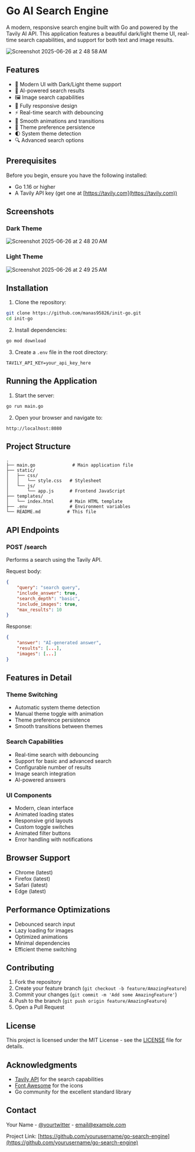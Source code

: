 # Go AI Search Engine

A modern, responsive search engine built with Go and powered by the Tavily AI API. This application features a beautiful dark/light theme UI, real-time search capabilities, and support for both text and image results.

![Screenshot 2025-06-26 at 2 48 58 AM](https://github.com/user-attachments/assets/14799535-7e29-49fc-9a2b-1108d5d6f6f3)


## Features

- 🎨 Modern UI with Dark/Light theme support
- 🤖 AI-powered search results
- 🖼️ Image search capabilities
- 📱 Fully responsive design
- ⚡ Real-time search with debouncing
- 🔄 Smooth animations and transitions
- 💾 Theme preference persistence
- 🌓 System theme detection
- 🔍 Advanced search options

## Prerequisites

Before you begin, ensure you have the following installed:
- Go 1.16 or higher
- A Tavily API key (get one at [https://tavily.com](https://tavily.com))

## Screenshots

### Dark Theme
![Screenshot 2025-06-26 at 2 48 20 AM](https://github.com/user-attachments/assets/2a673b83-0944-40a4-a1c5-6bb1e6ec13fc)


### Light Theme
![Screenshot 2025-06-26 at 2 49 25 AM](https://github.com/user-attachments/assets/4dc8da68-6bde-4ff7-a16a-12737240c256)

## Installation

1. Clone the repository:
```bash
git clone https://github.com/manas95826/init-go.git
cd init-go
```

2. Install dependencies:
```bash
go mod download
```

3. Create a `.env` file in the root directory:
```env
TAVILY_API_KEY=your_api_key_here
```

## Running the Application

1. Start the server:
```bash
go run main.go
```

2. Open your browser and navigate to:
```
http://localhost:8080
```

## Project Structure

```
.
├── main.go              # Main application file
├── static/             
│   ├── css/
│   │   └── style.css   # Stylesheet
│   └── js/
│       └── app.js      # Frontend JavaScript
├── templates/
│   └── index.html      # Main HTML template
├── .env                # Environment variables
└── README.md          # This file
```

## API Endpoints

### POST /search
Performs a search using the Tavily API.

Request body:
```json
{
    "query": "search query",
    "include_answer": true,
    "search_depth": "basic",
    "include_images": true,
    "max_results": 10
}
```

Response:
```json
{
    "answer": "AI-generated answer",
    "results": [...],
    "images": [...]
}
```

## Features in Detail

### Theme Switching
- Automatic system theme detection
- Manual theme toggle with animation
- Theme preference persistence
- Smooth transitions between themes

### Search Capabilities
- Real-time search with debouncing
- Support for basic and advanced search
- Configurable number of results
- Image search integration
- AI-powered answers

### UI Components
- Modern, clean interface
- Animated loading states
- Responsive grid layouts
- Custom toggle switches
- Animated filter buttons
- Error handling with notifications

## Browser Support

- Chrome (latest)
- Firefox (latest)
- Safari (latest)
- Edge (latest)

## Performance Optimizations

- Debounced search input
- Lazy loading for images
- Optimized animations
- Minimal dependencies
- Efficient theme switching

## Contributing

1. Fork the repository
2. Create your feature branch (`git checkout -b feature/AmazingFeature`)
3. Commit your changes (`git commit -m 'Add some AmazingFeature'`)
4. Push to the branch (`git push origin feature/AmazingFeature`)
5. Open a Pull Request

## License

This project is licensed under the MIT License - see the [LICENSE](LICENSE) file for details.

## Acknowledgments

- [Tavily API](https://tavily.com) for the search capabilities
- [Font Awesome](https://fontawesome.com) for the icons
- Go community for the excellent standard library


## Contact

Your Name - [@yourtwitter](https://twitter.com/yourtwitter) - email@example.com

Project Link: [https://github.com/yourusername/go-search-engine](https://github.com/yourusername/go-search-engine) 
